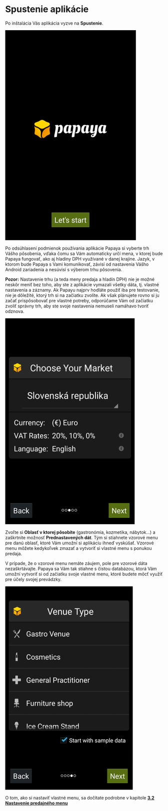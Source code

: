 # Spustenie aplikácie

Po inštalácia Vás aplikácia vyzve na **Spustenie**.

![](/assets/Screen_spustenie_APP.png)

Po odsúhlasení podmienok používania aplikácie Papaya si vyberte trh Vášho pôsobenia, vďaka čomu sa Vám automaticky určí mena, v ktorej bude Papaya fungovať, ako aj hladiny DPH využívané v danej krajine. Jazyk, v ktorom bude Papaya s Vami komunikovať, závisí od nastavenia Vášho Android zariadenia a nesúvisí s výberom trhu pôsovenia.

**Pozor:** Nastavenie trhu \(a teda meny predaja a hladín DPH\) nie je možné neskôr meniť bez toho, aby ste z aplikácie vymazali všetky dáta, tj. vlastné nastavenia a záznamy. Ak Papayu najprv hodláte použiť iba pre testovanie, nie je dôležité, ktorý trh si na začiatku zvolíte. Ak však plánujete rovno si ju začať prispôsobovať pre vlastné potreby, odporúčame Vám od začiatku zvoliť správny trh, aby ste svoje nastavenia nemuseli namáhavo tvoriť odznova.

![](/assets/Choose_market.png)

Zvoľte si **Oblasť v ktorej pôsobíte** \(gastronómia, kozmetika, nábytok...\) a zaškrtnite možnosť **Prednastavených dát**. Tým si stiahnete vzorové menu pre danú oblasť, ktoré Vám umožní si aplikáciu ihneď vyskúšať. Vzorové menu môžete kedykoľvek zmazať a vytvoriť si vlastné menu s ponukou predaja.

V prípade, že o vzorové menu nemáte záujem, pole pre vzorové dáta nezaškrtávajte. Papaya sa Vám tak stiahne s čistou databázou, ktorá Vám umožní vytvoriť si od začiatku svoje vlastné menu, ktoré budete môcť využiť pre účely svojej prevádzky.

![](/assets/Venue_type.png)

O tom, ako si nastaviť vlastné menu, sa dočítate podrobne v kapitole [**3.2 Nastavenie predajného menu**](#_Nastavenia_predajného_menu)

